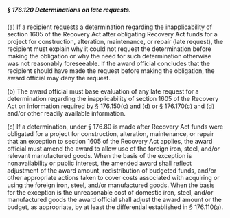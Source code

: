 ##### § 176.120 Determinations on late requests. #####

(a) If a recipient requests a determination regarding the inapplicability of section 1605 of the Recovery Act after obligating Recovery Act funds for a project for construction, alteration, maintenance, or repair (late request), the recipient must explain why it could not request the determination before making the obligation or why the need for such determination otherwise was not reasonably foreseeable. If the award official concludes that the recipient should have made the request before making the obligation, the award official may deny the request.

(b) The award official must base evaluation of any late request for a determination regarding the inapplicability of section 1605 of the Recovery Act on information required by § 176.150(c) and (d) or § 176.170(c) and (d) and/or other readily available information.

(c) If a determination, under § 176.80 is made after Recovery Act funds were obligated for a project for construction, alteration, maintenance, or repair that an exception to section 1605 of the Recovery Act applies, the award official must amend the award to allow use of the foreign iron, steel, and/or relevant manufactured goods. When the basis of the exception is nonavailability or public interest, the amended award shall reflect adjustment of the award amount, redistribution of budgeted funds, and/or other appropriate actions taken to cover costs associated with acquiring or using the foreign iron, steel, and/or manufactured goods. When the basis for the exception is the unreasonable cost of domestic iron, steel, and/or manufactured goods the award official shall adjust the award amount or the budget, as appropriate, by at least the differential established in § 176.110(a).
